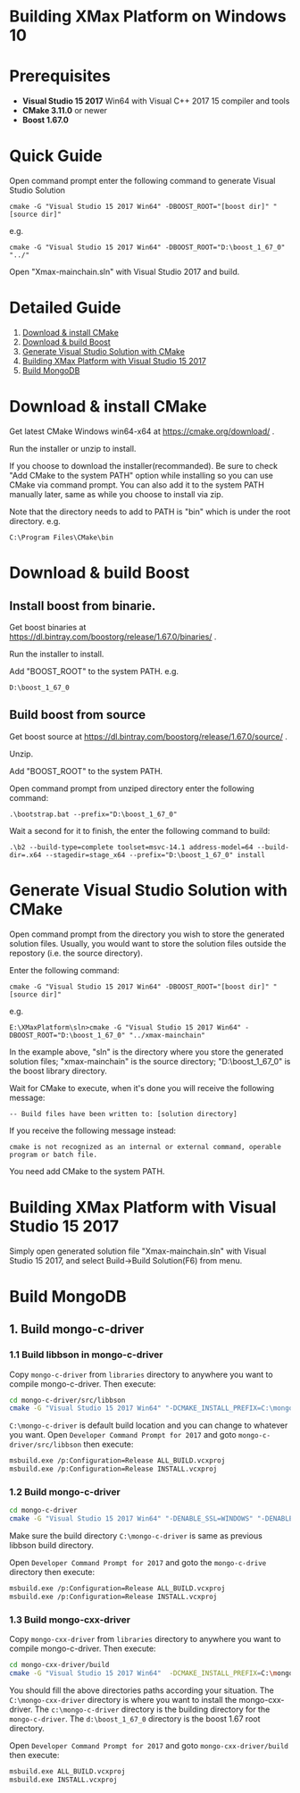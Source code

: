 # Building XMax Platform on Windows 10

# Prerequisites 

* **Visual Studio 15 2017** Win64 with Visual C++ 2017 15 compiler and tools
* **CMake 3.11.0** or newer
* **Boost 1.67.0**

# Quick Guide

Open command prompt enter the following command to generate Visual Studio Solution

    cmake -G "Visual Studio 15 2017 Win64" -DBOOST_ROOT="[boost dir]" "[source dir]"    
e.g.

    cmake -G "Visual Studio 15 2017 Win64" -DBOOST_ROOT="D:\boost_1_67_0" "../"

Open "Xmax-mainchain.sln" with Visual Studio 2017 and build.

# Detailed Guide

1. [Download & install CMake](#cmake)
1. [Download & build Boost](#boost)
1. [Generate Visual Studio Solution with CMake](#gensln)
1. [Building XMax Platform with Visual Studio 15 2017](#build)
1. [Build MongoDB](#buildmongodb)

# Download & install CMake
<a name="cmake"></a>

Get latest CMake Windows win64-x64 at https://cmake.org/download/ .

Run the installer or unzip to install.

If you choose to download the installer(recommanded). Be sure to check "Add CMake to the system PATH" option while installing so you can use CMake via command prompt. You can also add it to the system PATH manually later, same as while you choose to install via zip.

Note that the directory needs to add to PATH is "bin" which is under the root directory. e.g.

    C:\Program Files\CMake\bin

# Download & build Boost
<a name="boost"></a>

## Install boost from binarie.

Get boost binaries at https://dl.bintray.com/boostorg/release/1.67.0/binaries/ .

Run the installer to install.

Add "BOOST_ROOT" to the system PATH. e.g.

    D:\boost_1_67_0

## Build boost from source

Get boost source at https://dl.bintray.com/boostorg/release/1.67.0/source/ .

Unzip.

Add "BOOST_ROOT" to the system PATH.

Open command prompt from unziped directory enter the following command:

    .\bootstrap.bat --prefix="D:\boost_1_67_0"

Wait a second for it to finish, the enter the following command to build:

    .\b2 --build-type=complete toolset=msvc-14.1 address-model=64 --build-dir=.x64 --stagedir=stage_x64 --prefix="D:\boost_1_67_0" install

# Generate Visual Studio Solution with CMake
<a name="gensln"></a>

Open command prompt from the directory you wish to store the generated solution files. Usually, you would want to store the solution files outside the repostory (i.e. the source directory).

Enter the following command:

    cmake -G "Visual Studio 15 2017 Win64" -DBOOST_ROOT="[boost dir]" "[source dir]"    
e.g.

    E:\XMaxPlatform\sln>cmake -G "Visual Studio 15 2017 Win64" -DBOOST_ROOT="D:\boost_1_67_0" "../xmax-mainchain"

In the example above, "sln" is the directory where you store the generated solution files;  "xmax-mainchain" is the source directory; "D:\boost_1_67_0" is the boost library directory.

Wait for CMake to execute, when it's done you will receive the following message:

    -- Build files have been written to: [solution directory]

If you receive the following message instead:

    cmake is not recognized as an internal or external command, operable program or batch file.

You need add CMake to the system PATH.

# Building XMax Platform with Visual Studio 15 2017
<a name="build"></a>

Simply open generated solution file "Xmax-mainchain.sln" with Visual Studio 15 2017, and select Build->Build Solution(F6) from menu.


<a name="buildmongodb"></a>
# Build MongoDB 

## 1. Build mongo-c-driver
### 1.1 Build libbson in mongo-c-driver
Copy `mongo-c-driver` from `libraries` directory to anywhere you want to compile mongo-c-driver. Then execute:
```bash
cd mongo-c-driver/src/libbson
cmake -G "Visual Studio 15 2017 Win64" "-DCMAKE_INSTALL_PREFIX=C:\mongo-c-driver" "-DCMAKE_BUILD_TYPE=Release"
```
`C:\mongo-c-driver` is default build location and you can change to whatever you want.
Open `Developer Command Prompt for 2017` and goto `mongo-c-driver/src/libbson` then execute:
```bash
msbuild.exe /p:Configuration=Release ALL_BUILD.vcxproj
msbuild.exe /p:Configuration=Release INSTALL.vcxproj
```

### 1.2 Build mongo-c-driver
```bash
cd mongo-c-driver
cmake -G "Visual Studio 15 2017 Win64" "-DENABLE_SSL=WINDOWS" "-DENABLE_SASL=SSPI" "-DCMAKE_INSTALL_PREFIX=C:\mongo-c-driver" "-DCMAKE_PREFIX_PATH=C:\mongo-c-driver" "-DCMAKE_BUILD_TYPE=Release"
```
Make sure the build directory `C:\mongo-c-driver` is same as previous libbson build directory.

Open `Developer Command Prompt for 2017` and goto the `mongo-c-drive` directory then execute:

```bash
msbuild.exe /p:Configuration=Release ALL_BUILD.vcxproj
msbuild.exe /p:Configuration=Release INSTALL.vcxproj
```

### 1.3 Build mongo-cxx-driver
Copy `mongo-cxx-driver` from `libraries` directory to anywhere you want to compile mongo-c-driver. Then execute:
```bash
cd mongo-cxx-driver/build
cmake -G "Visual Studio 15 2017 Win64"  -DCMAKE_INSTALL_PREFIX=C:\mongo-cxx-driver -DCMAKE_PREFIX_PATH=c:\mongo-c-driver -DBOOST_ROOT=d:\boost_1_67_0 ..
```
You should fill the above directories paths according your situation.
The `C:\mongo-cxx-driver` directory is where you want to install the mongo-cxx-driver. 
The `c:\mongo-c-driver` directory is the building directory for the `mongo-c-driver`. 
The `d:\boost_1_67_0` directory is the boost 1.67 root directory.

Open `Developer Command Prompt for 2017` and goto `mongo-cxx-driver/build` then execute:

```bash
msbuild.exe ALL_BUILD.vcxproj
msbuild.exe INSTALL.vcxproj
```